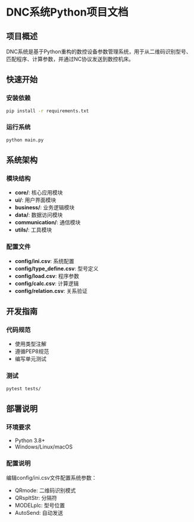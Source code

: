 # DNC系统Python项目文档

## 项目概述

DNC系统是基于Python重构的数控设备参数管理系统，用于从二维码识别型号、匹配程序、计算参数，并通过NC协议发送到数控机床。

## 快速开始

### 安装依赖
```bash
pip install -r requirements.txt
```

### 运行系统
```bash
python main.py
```

## 系统架构

### 模块结构
- **core/**: 核心应用模块
- **ui/**: 用户界面模块
- **business/**: 业务逻辑模块
- **data/**: 数据访问模块
- **communication/**: 通信模块
- **utils/**: 工具模块

### 配置文件
- **config/ini.csv**: 系统配置
- **config/type_define.csv**: 型号定义
- **config/load.csv**: 程序参数
- **config/calc.csv**: 计算逻辑
- **config/relation.csv**: 关系验证

## 开发指南

### 代码规范
- 使用类型注解
- 遵循PEP8规范
- 编写单元测试

### 测试
```bash
pytest tests/
```

## 部署说明

### 环境要求
- Python 3.8+
- Windows/Linux/macOS

### 配置说明
编辑config/ini.csv文件配置系统参数：
- QRmode: 二维码识别模式
- QRspltStr: 分隔符
- MODELplc: 型号位置
- AutoSend: 自动发送
